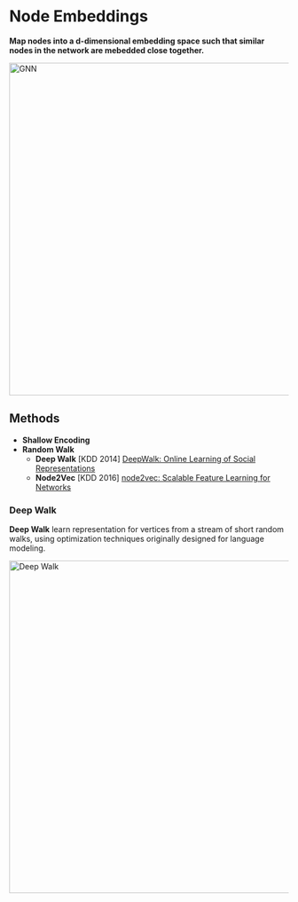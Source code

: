 # Node Embeddings

**Map nodes into a d-dimensional embedding space such that similar nodes in the network are mebedded close together.**

<img src="https://github.com/zixi-liu/Graphical-Neural-Network/blob/main/Img/node-embeddings.png" alt="GNN" width = "600"/>

## Methods

- **Shallow Encoding**
- **Random Walk**
  - **Deep Walk** [KDD 2014] [DeepWalk: Online Learning of Social Representations](http://www.perozzi.net/publications/14_kdd_deepwalk.pdf)
  - **Node2Vec** [KDD 2016] [node2vec: Scalable Feature Learning for Networks](https://www.kdd.org/kdd2016/papers/files/rfp0218-groverA.pdf)


### Deep Walk

**Deep Walk** learn representation for vertices from a stream of short random walks, using optimization techniques originally designed for language modeling.

<img src="https://github.com/zixi-liu/Graphical-Neural-Network/blob/main/Img/deep-walk-example.PNG" alt="Deep Walk" width = "600"/>
